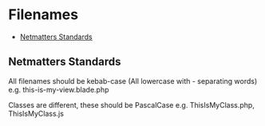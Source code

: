# Filenames

- [Netmatters Standards](#netmatters-standards)

<a name="netmatters-standards"></a>
## Netmatters Standards
All filenames should be kebab-case (All lowercase with - separating words) e.g. this-is-my-view.blade.php

Classes are different, these should be PascalCase e.g. ThisIsMyClass.php, ThisIsMyClass.js

 
